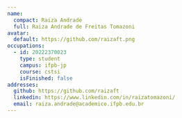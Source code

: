 ```yaml
---
name:
  compact: Raiza Andrade
  full: Raiza Andrade de Freitas Tomazoni
avatar:
  default: https://github.com/raizaft.png
occupations:
  - id: 20222370023
    type: student
    campus: ifpb-jp
    course: cstsi
    isFinished: false
addresses:
  github: https://github.com/raizaft
  linkedin: https://www.linkedin.com/in/raizatomazoni/
  email: raiza.andrade@academico.ifpb.edu.br
---
```

